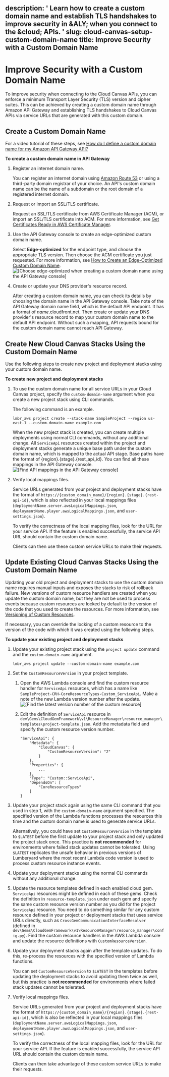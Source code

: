 description: ' Learn how to create a custom domain name and establish TLS handshakes
  to improve security in &ALY; when you connect to the &cloud; APIs. '
slug: cloud-canvas-setup-custom-domain-name
title: Improve Security with a Custom Domain Name
---
# Improve Security with a Custom Domain Name<a name="cloud-canvas-setup-custom-domain-name"></a>

To improve security when connecting to the Cloud Canvas APIs, you can enforce a minimum Transport Layer Security \(TLS\) version and cipher suites\. This can be achieved by creating a custom domain name through Amazon API Gateway and establishing TLS handshakes to Cloud Canvas APIs via service URLs that are generated with this custom domain\.

## Create a Custom Domain Name<a name="cloud-canvas-create-custom-domain-name"></a>

For a video tutorial of these steps, see [How do I define a custom domain name for my Amazon API Gateway API?](https://aws.amazon.com/premiumsupport/knowledge-center/custom-domain-name-amazon-api-gateway/)

**To create a custom domain name in API Gateway**

1. Register an internet domain name\.

   You can register an internet domain using [Amazon Route 53](https://docs.aws.amazon.com/Route53/latest/DeveloperGuide) or using a third\-party domain registrar of your choice\. An API's custom domain name can be the name of a subdomain or the root domain of a registered internet domain\.

1. Request or import an SSL/TLS certificate\.

   Request an SSL/TLS certificate from AWS Certificate Manager \(ACM\), or import an SSL/TLS certificate into ACM\. For more information, see [Get Certificates Ready in AWS Certificate Manager](https://docs.aws.amazon.com/apigateway/latest/developerguide/how-to-custom-domains-prerequisites.html)\.

1. Use the API Gateway console to create an edge\-optimized custom domain name\.

   Select **Edge\-optimized** for the endpoint type, and choose the appropriate TLS version\. Then choose the ACM certificate you just requested\. For more information, see [How to Create an Edge\-Optimized Custom Domain Name](https://docs.aws.amazon.com/apigateway/latest/developerguide/how-to-edge-optimized-custom-domain-name.html)\.  
![\[Choose edge-optimized when creating a custom domain name using the API Gateway console\]](/images/cloud_canvas/cloud-canvas-create-domain-name.png)

1. Create or update your DNS provider's resource record\.

   After creating a custom domain name, you can check its details by choosing the domain name in the API Gateway console\. Take note of the API Gateway domain name field, which is the default API endpoint\. It has a format of *name*\.cloudfront\.net\. Then create or update your DNS provider's resource record to map your custom domain name to the default API endpoint\. Without such a mapping, API requests bound for the custom domain name cannot reach API Gateway\.

## Create New Cloud Canvas Stacks Using the Custom Domain Name<a name="cloud-canvas-create-stacks"></a>

Use the following steps to create new project and deployment stacks using your custom domain name\.

**To create new project and deployment stacks**

1. To use the custom domain name for all service URLs in your Cloud Canvas project, specify the `custom-domain-name` argument when you create a new project stack using CLI commands\.

   The following command is an example\.

   ```
   lmbr_aws project create --stack-name SampleProject --region us-east-1 --custom-domain-name example.com
   ```

   When the new project stack is created, you can create multiple deployments using normal CLI commands, without any additional change\. All `ServiceApi` resources created within the project and deployment stacks generate a unique base path under the custom domain name, which is mapped to the actual API stage\. Base paths have the format of \{region\}\.\{stage\}\.\{rest\_api\_id\}\. You can find all these mappings in the API Gateway console\.  
![\[Find API mappings in the API Gateway console\]](/images/cloud_canvas/cloud-canvas-api-mappings.png)

1. Verify local mappings files\.

   Service URLs generated from your project and deployment stacks have the format of `https://{custom_domain_name}/{region}.{stage}.{rest-api-id}`, which is also reflected in your local mappings files \(`deploymentName.server.awsLogicalMappings.json`, `deploymentName.player.awsLogicalMappings.json`, and `user-settings.json`\)\.

   To verify the correctness of the local mapping files, look for the URL for your service API\. If the feature is enabled successfully, the service API URL should contain the custom domain name\.

   Clients can then use these custom service URLs to make their requests\.

## Update Existing Cloud Canvas Stacks Using the Custom Domain Name<a name="cloud-canvas-update-stacks"></a>

Updating your old project and deployment stacks to use the custom domain name requires manual inputs and exposes the stacks to risk of rollback failure\. New versions of custom resource handlers are created when you update the custom domain name, but they are not be used to process events because custom resources are locked by default to the version of the code that you used to create the resources\. For more information, see [Versioning of Custom Resources](cloud-canvas-cgf-adding-aws-resources-versioning.md)\.

If necessary, you can override the locking of a custom resource to the version of the code with which it was created using the following steps\.

**To update your existing project and deployment stacks**

1. Update your existing project stack using the `project update` command and the `custom-domain-name` argument\.

   ```
   lmbr_aws project update --custom-domain-name example.com
   ```

1. Set the `CustomResourceVersion` in your project template\.

   1. Open the AWS Lambda console and find the custom resource handler for `ServiceApi` resources, which has a name like `SampleProject-CRH-CoreResourceTypes-Custom_ServiceApi`\. Make a note of the new Lambda version number after the update\.  
![\[Find the latest version number of the custom resource\]](/images/cloud_canvas/cloud-canvas-custom-service-api-versions.png)

   1. Edit the definition of `ServiceApi` resource in `dev\Gems\CloudGemFramework\v1\ResourceManager\resource_manager\templates\project-template.json`\. Add the metadata field and specify the custom resource version number\.

      ```
      "ServiceApi": {
          "Metadata": {
              "CloudCanvas": {
                  "CustomResourceVersion": "2"
              }
          },
          "Properties": {
              ...
          },
          "Type": "Custom::ServiceApi",
          "DependsOn": [
              "CoreResourceTypes"
          ]
      }
      ```

1. Update your project stack again using the same CLI command that you used in step 1, with the `custom-domain-name` argument specified\. The specified version of the Lambda functions processes the resources this time and the custom domain name is used to generate service URLs\.

   Alternatively, you could have set `CustomResourceVersion` in the template to `$LATEST` before the first update to your project stack and only updated the project stack once\. This practice is **not recommended** for environments where failed stack updates cannot be tolerated\. Using `$LATEST` replicates the unsafe behavior in previous versions of Lumberyard where the most recent Lambda code version is used to process custom resource instance events\. 

1. Update your deployment stacks using the normal CLI commands without any additional change\.

1. Update the resource templates defined in each enabled cloud gem\. `ServiceApi` resources might be defined in each of these gems\. Check the definition in `resource-template.json` under each gem and specify the same custom resource version number as you did for the project `ServiceApi` resource\. You need to do something similar for any custom resource defined in your project or deployment stacks that uses service URLs directly, such as `CrossGemCommunicationInterfaceResolver` \(defined in `dev\Gems\CloudGemFramework\v1\ResourceManager\resource_manager\config.py`\)\. Find the custom resource handlers in the AWS Lambda console and update the resource definitions with `CustomResourceVersion`\.

1. Update your deployment stacks again after the template updates\. To do this, re\-process the resources with the specified version of Lambda functions\.

   You can set `CustomResourceVersion` to `$LATEST` in the templates before updating the deployment stacks to avoid updating them twice as well, but this practice is **not recommended** for environments where failed stack updates cannot be tolerated\.

1. Verify local mappings files\.

   Service URLs generated from your project and deployment stacks have the format of `https://{custom_domain_name}/{region}.{stage}.{rest-api-id}`, which is also be reflected in your local mappings files \(`deploymentName.server.awsLogicalMappings.json`, `deploymentName.player.awsLogicalMappings.json`, and `user-settings.json`\)\.

   To verify the correctness of the local mapping files, look for the URL for your service API\. If the feature is enabled successfully, the service API URL should contain the custom domain name\.

   Clients can then take advantage of these custom service URLs to make their requests\.